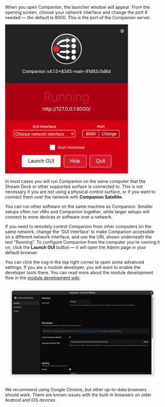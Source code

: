 When you open Companion, the launcher window will appear. From the opening screen, choose your network interface and change the port if needed — the default is 8000. This is the port of the Companion server.

![Launcher](images/launcher.png?raw=true 'Launcher')

In most cases you will run Companion on the same computer that the Stream Deck or other supported surface is connected to. This is not necessary if you are not using a physical control surface, or if you want to connect them over the network with **Companion Satellite**.

You can run other software on the same machine as Companion. Smaller setups often run vMix and Companion together, while larger setups will connect to more devices or software over a network.

If you need to remotely control Companion from other computers on the same network, change the 'GUI Interface' to make Companion accessible on a different network interface, and use the URL shown underneath the text “Running”. To configure Companion from the computer you're running it on, click the **Launch GUI** button — it will open the Admin page in your default browser.

You can click the cog in the top right corner to open some advanced settings. If you are a module developer, you will want to enable the developer tools there. You can read more about the module development flow in the [module development wiki](https://github.com/bitfocus/companion-module-base/wiki).

![Launcher Advanced Settings](images/launcher-advanced.png?raw=true 'Launcher Advanced Settings')

We recommend using Google Chrome, but other up-to-date browsers should work. There are known issues with the built-in browsers on older Android and iOS devices.
